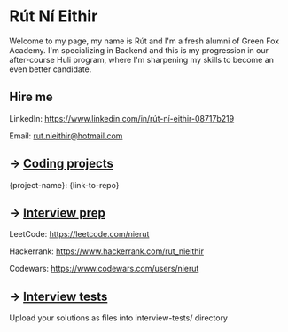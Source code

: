 # Rút Ní Eithir

Welcome to my page, my name is Rút and I'm a fresh alumni of Green Fox Academy. I'm specializing in Backend and this is my progression in our after-course Huli program, where I'm sharpening my skills to become an even better candidate.

## Hire me
LinkedIn: https://www.linkedin.com/in/rút-ní-eithir-08717b219

Email: rut.nieithir@hotmail.com

## &rarr; [Coding projects](https://github.com/green-fox-academy/definitions/tree/master/project-phase/huli/coding-projects)
{project-name}: {link-to-repo}

## &rarr; [Interview prep](https://github.com/green-fox-academy/teaching-materials/tree/master/interview)
LeetCode: https://leetcode.com/nierut

Hackerrank: https://www.hackerrank.com/rut_nieithir

Codewars: https://www.codewars.com/users/nierut

## &rarr; [Interview tests](https://github.com/green-fox-academy/teaching-materials/tree/master/project-phase/tech-interview-tests)
Upload your solutions as files into interview-tests/ directory


